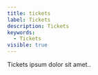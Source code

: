 ```yaml
---
title: tickets
label: Tickets
description: Tickets
keywords:
  - Tickets
visible: true
---
```

Tickets ipsum dolor sit amet..